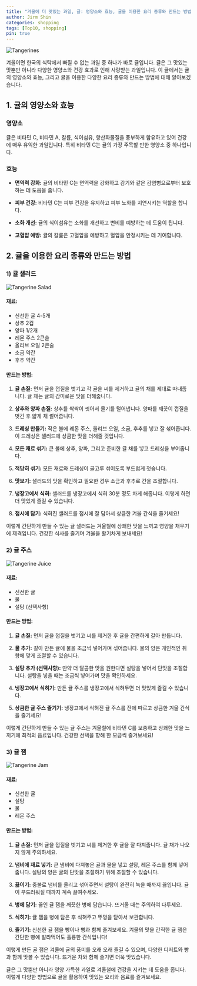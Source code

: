 ```yaml
---
title: "겨울에 더 맛있는 과일, 귤: 영양소와 효능, 귤을 이용한 요리 종류와 만드는 방법"
author: Jirm Shin
categories: shopping
tags: [Top10, shopping]
pin: true
---
```

 
![Tangerines](https://source.unsplash.com/1600x900/?tangerines)

겨울이면 한국의 식탁에서 빠질 수 없는 과일 중 하나가 바로 귤입니다. 귤은 그 맛있는 맛뿐만 아니라 다양한 영양소와 건강 효과로 인해 사랑받는 과일입니다. 이 글에서는 귤의 영양소와 효능, 그리고 귤을 이용한 다양한 요리 종류와 만드는 방법에 대해 알아보겠습니다.

## 1. 귤의 영양소와 효능

### 영양소

귤은 비타민 C, 비타민 A, 칼륨, 식이섬유, 항산화물질을 풍부하게 함유하고 있어 건강에 매우 유익한 과일입니다. 특히 비타민 C는 귤의 가장 주목할 만한 영양소 중 하나입니다.

### 효능

- **면역력 강화:** 귤의 비타민 C는 면역력을 강화하고 감기와 같은 감염병으로부터 보호하는 데 도움을 줍니다.

- **피부 건강:** 비타민 C는 피부 건강을 유지하고 피부 노화를 지연시키는 역할을 합니다.

- **소화 개선:** 귤의 식이섬유는 소화를 개선하고 변비를 예방하는 데 도움이 됩니다.

- **고혈압 예방:** 귤의 칼륨은 고혈압을 예방하고 혈압을 안정시키는 데 기여합니다.

## 2. 귤을 이용한 요리 종류와 만드는 방법

### 1) 귤 샐러드

![Tangerine Salad](https://source.unsplash.com/1600x900/?tangerine-salad) 

#### 재료:

- 신선한 귤 4-5개
- 상추 2컵
- 양파 1/2개
- 레몬 주스 2큰술
- 올리브 오일 2큰술
- 소금 약간
- 후추 약간

#### 만드는 방법:

1. **귤 손질:** 먼저 귤을 껍질을 벗기고 각 귤을 씨를 제거하고 귤의 채를 제대로 따내줍니다. 귤 채는 귤의 감미로운 맛을 더해줍니다.

2. **상추와 양파 손질:** 상추를 싹싹이 씻어서 물기를 털어냅니다. 양파를 깨끗이 껍질을 벗긴 후 얇게 채 썰어줍니다.

3. **드레싱 만들기:** 작은 볼에 레몬 주스, 올리브 오일, 소금, 후추를 넣고 잘 섞어줍니다. 이 드레싱은 샐러드에 상큼한 맛을 더해줄 것입니다.

4. **모든 재료 섞기:** 큰 볼에 상추, 양파, 그리고 준비한 귤 채를 넣고 드레싱을 부어줍니다. 

5. **적당히 섞기:** 모든 재료와 드레싱이 골고루 섞이도록 부드럽게 젓습니다.

6. **맛보기:** 샐러드의 맛을 확인하고 필요한 경우 소금과 후추로 간을 조절합니다.

7. **냉장고에서 식혀:** 샐러드를 냉장고에서 식혀 30분 정도 차게 해줍니다. 이렇게 하면 더 맛있게 즐길 수 있습니다.

8. **접시에 담기:** 식혀진 샐러드를 접시에 잘 담아서 상큼한 겨울 간식을 즐기세요!

이렇게 간단하게 만들 수 있는 귤 샐러드는 겨울철에 상쾌한 맛을 느끼고 영양을 채우기에 제격입니다. 건강한 식사를 즐기며 겨울을 활기차게 보내세요!

### 2) 귤 주스

![Tangerine Juice](https://source.unsplash.com/1600x900/?tangerine-juice) 

#### 재료:

- 신선한 귤
- 물
- 설탕 (선택사항)

#### 만드는 방법:

1. **귤 손질:** 먼저 귤을 껍질을 벗기고 씨를 제거한 후 귤을 간편하게 갈아 만듭니다.

2. **물 추가:** 갈아 만든 귤에 물을 조금씩 넣어가며 섞어줍니다. 물의 양은 개인적인 취향에 맞게 조절할 수 있습니다. 

3. **설탕 추가 (선택사항):** 만약 더 달콤한 맛을 원한다면 설탕을 넣어서 단맛을 조절합니다. 설탕을 넣을 때는 조금씩 넣어가며 맛을 확인하세요.

4. **냉장고에서 식히기:** 만든 귤 주스를 냉장고에서 식혀두면 더 맛있게 즐길 수 있습니다.

5. **상큼한 귤 주스 즐기기:** 냉장고에서 식혀진 귤 주스를 잔에 따르고 상큼한 겨울 간식을 즐기세요!

이렇게 간단하게 만들 수 있는 귤 주스는 겨울철에 비타민 C를 보충하고 상쾌한 맛을 느끼기에 최적의 음료입니다. 건강한 선택을 향해 한 모금씩 즐겨보세요!

### 3) 귤 잼

![Tangerine Jam](https://source.unsplash.com/1600x900/?tangerine-jam)

#### 재료:

- 신선한 귤
- 설탕
- 물
- 레몬 주스

#### 만드는 방법:

1. **귤 손질:** 먼저 귤을 껍질을 벗기고 씨를 제거한 후 귤을 잘 다져줍니다. 귤 채가 나오지 않게 주의하세요.

2. **냄비에 재료 넣기:** 큰 냄비에 다져놓은 귤과 물을 넣고 설탕, 레몬 주스를 함께 넣어줍니다. 설탕의 양은 귤의 단맛을 조절하기 위해 조절할 수 있습니다.

3. **끓이기:** 중불로 냄비를 올리고 섞어주면서 설탕이 완전히 녹을 때까지 끓입니다. 귤이 부드러워질 때까지 계속 끓여주세요.

4. **병에 담기:** 끓인 귤 잼을 깨끗한 병에 담습니다. 뜨거울 때는 주의하여 다루세요.

5. **식히기:** 귤 잼을 병에 담은 후 식혀주고 뚜껑을 닫아서 보관합니다.

6. **즐기기:** 신선한 귤 잼을 빵이나 빵과 함께 즐겨보세요. 겨울의 맛을 간직한 귤 잼은 간단한 빵에 발라먹어도 훌륭한 간식입니다!

이렇게 만든 귤 잼은 겨울에 귤의 풍미를 오래 오래 즐길 수 있으며, 다양한 디저트와 빵과 함께 맛볼 수 있습니다. 뜨거운 차와 함께 즐기면 더욱 맛있습니다.

귤은 그 맛뿐만 아니라 영양 가득한 과일로 겨울철에 건강을 지키는 데 도움을 줍니다. 이렇게 다양한 방법으로 귤을 활용하여 맛있는 요리와 음료를 즐겨보세요.